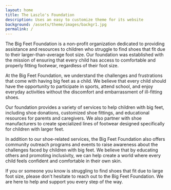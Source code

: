 ```yaml
---
layout: home
title: The Laszlo's Foundation
description: Uses an easy to customize theme for its website
background: /assets/theme/images/backgr1.jpg
permalink: /
---
```


The Big Feet Foundation is a non-profit organization dedicated to providing assistance and resources to children who struggle to find shoes that fit due to their larger-than-average foot size. Our foundation was established with the mission of ensuring that every child has access to comfortable and properly fitting footwear, regardless of their foot size.

At the Big Feet Foundation, we understand the challenges and frustrations that come with having big feet as a child. We believe that every child should have the opportunity to participate in sports, attend school, and enjoy everyday activities without the discomfort and embarrassment of ill-fitting shoes.

Our foundation provides a variety of services to help children with big feet, including shoe donations, customized shoe fittings, and educational resources for parents and caregivers. We also partner with shoe manufacturers to create specialized lines of footwear designed specifically for children with larger feet.

In addition to our shoe-related services, the Big Feet Foundation also offers community outreach programs and events to raise awareness about the challenges faced by children with big feet. We believe that by educating others and promoting inclusivity, we can help create a world where every child feels confident and comfortable in their own skin.

If you or someone you know is struggling to find shoes that fit due to large foot size, please don't hesitate to reach out to the Big Feet Foundation. We are here to help and support you every step of the way.


